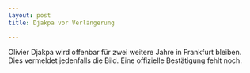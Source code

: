 ```yaml
---
layout: post
title: Djakpa vor Verlängerung

---
```


Olivier Djakpa wird offenbar für zwei weitere Jahre in Frankfurt bleiben. Dies vermeldet jedenfalls die Bild. Eine offizielle Bestätigung fehlt noch.


